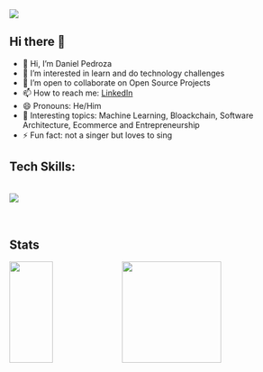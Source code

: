 <img src="https://readme-typing-svg.herokuapp.com/?font=Roboto&size=30&vCenter=true&height=100&duration=4000&color=6f9ef3&lines=👋Hi,%20+I'm+Daniel+Pedroza;+Let's+work+together!;" />

## Hi there 👋

- 👋 Hi, I’m Daniel Pedroza
- 👀 I’m interested in learn and do technology challenges
- 👯 I’m open to collaborate on Open Source Projects
- 📫 How to reach me: [LinkedIn](https://www.linkedin.com/in/danielpedroza87/)
- 😄 Pronouns: He/Him
- 💬 Interesting topics: Machine Learning, Bloackchain, Software Architecture, Ecommerce and Entrepreneurship
- ⚡ Fun fact: not a singer but loves to sing

## Tech Skills:
<br/>
<div align="left">
    <img src="https://skillicons.dev/icons?i=java,php,python,nodejs,firebase,angular,html,css,github,git,linkedin,linux,docker,kubernetes&perline=6" />
</div><br/><br/>

## Stats
<div align="left" valign="center">

<img height="180px" width="39%" src="https://github-readme-stats.vercel.app/api/top-langs/?username=daniepusb&theme=tokyonight&layout=compact" />

<img height="180px" width="59%" src="https://streak-stats.demolab.com/?user=daniepusb&theme=tokyonight" />

</div>
<!--
**daniepusb/daniepusb** is a ✨ _special_ ✨ repository because its `README.md` (this file) appears on your GitHub profile.

Here are some ideas to get you started:

- 🔭 I’m currently working on ...
- 🌱 I’m currently learning ...
- 🌱 I’m currently learning AWS
- 👯 I’m looking to collaborate on ...
- 🤔 I’m looking for help with ...
- 💬 Ask me about ...
- 📫 How to reach me: ...
- 😄 Pronouns: ...
- ⚡ Fun fact: ...
-->

